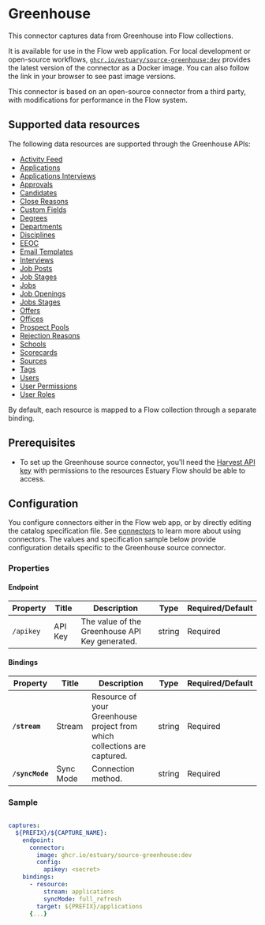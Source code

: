 
# Greenhouse

This connector captures data from Greenhouse into Flow collections.

It is available for use in the Flow web application. For local development or open-source workflows, [`ghcr.io/estuary/source-greenhouse:dev`](https://ghcr.io/estuary/source-greenhouse:dev) provides the latest version of the connector as a Docker image. You can also follow the link in your browser to see past image versions.

This connector is based on an open-source connector from a third party, with modifications for performance in the Flow system.


## Supported data resources

The following data resources are supported through the Greenhouse APIs:

* [Activity Feed](https://developers.greenhouse.io/harvest.html#get-retrieve-activity-feed)
* [Applications](https://developers.greenhouse.io/harvest.html#get-list-applications)
* [Applications Interviews](https://developers.greenhouse.io/harvest.html#get-list-scheduled-interviews-for-application)
* [Approvals](https://developers.greenhouse.io/harvest.html#get-list-approvals-for-job)
* [Candidates](https://developers.greenhouse.io/harvest.html#get-list-candidates)
* [Close Reasons](https://developers.greenhouse.io/harvest.html#get-list-close-reasons)
* [Custom Fields](https://developers.greenhouse.io/harvest.html#get-list-custom-fields)
* [Degrees](https://developers.greenhouse.io/harvest.html#get-list-degrees)
* [Departments](https://developers.greenhouse.io/harvest.html#get-list-departments)
* [Disciplines](https://developers.greenhouse.io/harvest.html#get-list-approvals-for-job)
* [EEOC](https://developers.greenhouse.io/harvest.html#get-list-eeoc)
* [Email Templates](https://developers.greenhouse.io/harvest.html#get-list-email-templates)
* [Interviews](https://developers.greenhouse.io/harvest.html#get-list-scheduled-interviews)
* [Job Posts](https://developers.greenhouse.io/harvest.html#get-list-job-posts)
* [Job Stages](https://developers.greenhouse.io/harvest.html#get-list-job-stages)
* [Jobs](https://developers.greenhouse.io/harvest.html#get-list-jobs)
* [Job Openings](https://developers.greenhouse.io/harvest.html#get-list-job-openings)
* [Jobs Stages](https://developers.greenhouse.io/harvest.html#get-list-job-stages-for-job)
* [Offers](https://developers.greenhouse.io/harvest.html#get-list-offers)
* [Offices](https://developers.greenhouse.io/harvest.html#get-list-offices)
* [Prospect Pools](https://developers.greenhouse.io/harvest.html#get-list-prospect-pools)
* [Rejection Reasons](https://developers.greenhouse.io/harvest.html#get-list-rejection-reasons)
* [Schools](https://developers.greenhouse.io/harvest.html#get-list-schools)
* [Scorecards](https://developers.greenhouse.io/harvest.html#get-list-scorecards)
* [Sources](https://developers.greenhouse.io/harvest.html#get-list-sources)
* [Tags](https://developers.greenhouse.io/harvest.html#get-list-candidate-tags)
* [Users](https://developers.greenhouse.io/harvest.html#get-list-users)
* [User Permissions](https://developers.greenhouse.io/harvest.html#get-list-job-permissions)
* [User Roles](https://developers.greenhouse.io/harvest.html#the-user-role-object)

By default, each resource is mapped to a Flow collection through a separate binding.

## Prerequisites

* To set up the Greenhouse source connector, you'll need the [Harvest API key](https://developers.greenhouse.io/harvest.html#authentication) with permissions to the resources Estuary Flow should be able to access.

## Configuration

You configure connectors either in the Flow web app, or by directly editing the catalog specification file.
See [connectors](../../../concepts/connectors.md#using-connectors) to learn more about using connectors. The values and specification sample below provide configuration details specific to the Greenhouse source connector.

### Properties

#### Endpoint

| Property | Title | Description | Type | Required/Default |
|---|---|---|---|---|
| `/apikey` | API Key | The value of the Greenhouse API Key generated. | string | Required |

#### Bindings

| Property | Title | Description | Type | Required/Default |
|---|---|---|---|---|
| **`/stream`** | Stream | Resource of your Greenhouse project from which collections are captured. | string | Required |
| **`/syncMode`** | Sync Mode | Connection method. | string | Required |

### Sample

```yaml

captures:
  ${PREFIX}/${CAPTURE_NAME}:
    endpoint:
      connector:
        image: ghcr.io/estuary/source-greenhouse:dev
        config:
          apikey: <secret>
    bindings:
      - resource:
          stream: applications
          syncMode: full_refresh
        target: ${PREFIX}/applications
      {...}
```
